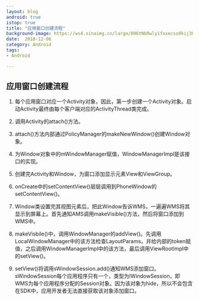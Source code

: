 ```yaml
---
layout: blog 
android: true 
istop: true
title: "应用窗口创建流程" 
background-image: https://ws4.sinaimg.cn/large/006tNbRwly1fxxecso9kij30mu0y0q57.jpg
date:  2018-12-06
category: Android
tags: 
- Android

---
```


## 应用窗口创建流程

1. 每个应用窗口对应一个Activity对象，因此，第一步创建一个Activity对象。启动Activity最终由每个客户端对应的ActivityThread类完成。

2. 调用Activity的attach()方法。

3. attach()方法内部通过PolicyManager的makeNewWindow()创建Window对象。

4. 为Window对象中的mWindowManager赋值，WindowManagerImpl是该接口的实现。

5. 创建完Activity和Window，为窗口添加显示元素View和ViewGroup。

6. onCreate中的setContentView()层层调用到PhoneWindow的setContentView()。

7. Window类设置完其视图元素后，把此Window告诉WMS，一遍遍WMS将其显示到屏幕上。首先通知AMS调用makeVisible()方法，然后将窗口添加到WMS中。

8. makeVisbile()中，调用WindowManager的addView()。先调用LocalWindowManager中的该方法检查LayoutParams，并给内部的token赋值，之后调用WindowManagerImpl中的该方法，最后调用ViewRootImpl中的setView()。

9. setView()将调用sWindowSession.add()通知WMS添加窗口。sWindowSession每个应用程序只有一个，类型为IWindowSession，即WMS为每个应用程序分配的Session对象。因为该对象为hide，所以不会包含在SDK中，应用开发者无法直接获取该对象添加窗口。
